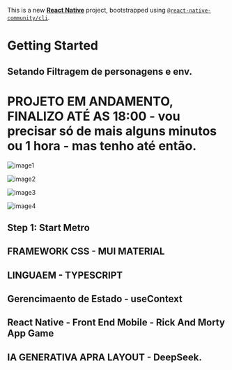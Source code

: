 This is a new [**React Native**](https://reactnative.dev) project, bootstrapped using [`@react-native-community/cli`](https://github.com/react-native-community/cli).

# Getting Started

## Setando Filtragem de personagens e env.

# PROJETO EM ANDAMENTO, FINALIZO ATÉ AS 18:00 - vou precisar só de mais alguns minutos ou 1 hora -  mas tenho até então.
![image1](https://github.com/user-attachments/assets/823bbce7-6f32-43eb-8cee-a824c8e95b44)

![image2](https://github.com/user-attachments/assets/47c50fcf-d9ab-465d-a411-5d4d5c0b0e20)

![image3](https://github.com/user-attachments/assets/6549a591-cc86-4bac-8f71-0380ae050a6e)

![image4](https://github.com/user-attachments/assets/34660b66-96f3-4047-b190-fc2b8c99b2e3)


## Step 1: Start Metro

## FRAMEWORK CSS - MUI MATERIAL
## LINGUAEM - TYPESCRIPT
## Gerencimaento de Estado - useContext
## React Native - Front End Mobile - Rick And Morty App Game
## IA GENERATIVA APRA LAYOUT - DeepSeek.
